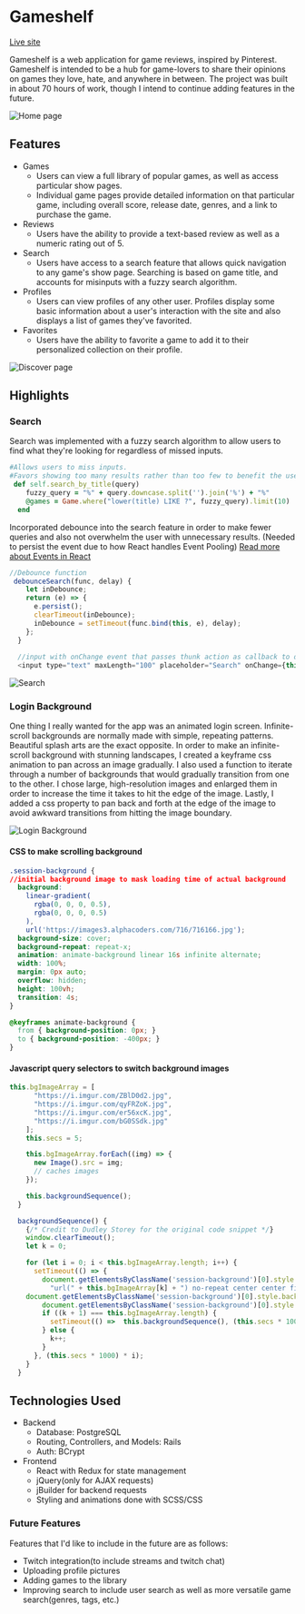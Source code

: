 # Gameshelf
[Live site](https://gameshelf-fsp.herokuapp.com/#/)

Gameshelf is a web application for game reviews, inspired by Pinterest. Gameshelf is intended to be a hub for game-lovers to share their opinions on games they love, hate, and anywhere in between. The project was built in about 70 hours of work, though I intend to continue adding features in the future.


![Home page](https://i.imgur.com/jGoi86m.png)


## Features

* Games 
  * Users can view a full library of popular games, as well as access particular show pages.
  * Individual game pages provide detailed information on that particular game, including overall score, release date, genres, and a link to purchase the game.
* Reviews
  * Users have the ability to provide a text-based review as well as a numeric rating out of 5. 
* Search
  * Users have access to a search feature that allows quick navigation to any game's show page. Searching is based on game title, and accounts for misinputs with a fuzzy search algorithm.
* Profiles
  * Users can view profiles of any other user. Profiles display some basic information about a user's interaction with the site and also displays a list of games they've favorited.
* Favorites
  * Users have the ability to favorite a game to add it to their personalized collection on their profile.
  
![Discover page](https://i.imgur.com/buh0oeI.gif)

  
## Highlights

### Search

Search was implemented with a fuzzy search algorithm to allow users to find what they're looking for regardless of missed inputs. 

```ruby
#Allows users to miss inputs.
#Favors showing too many results rather than too few to benefit the user.
 def self.search_by_title(query)
    fuzzy_query = "%" + query.downcase.split('').join('%') + "%"
    @games = Game.where("lower(title) LIKE ?", fuzzy_query).limit(10)
  end
```
Incorporated debounce into the search feature in order to make fewer queries and also not overwhelm the user with unnecessary results. (Needed to persist the event due to how React handles Event Pooling) 
[Read more about Events in React](https://reactjs.org/docs/events.html) 

```javascript
//Debounce function
 debounceSearch(func, delay) {
    let inDebounce;
    return (e) => {
      e.persist();
      clearTimeout(inDebounce);
      inDebounce = setTimeout(func.bind(this, e), delay);
    };
  }
  
  //input with onChange event that passes thunk action as callback to debounce
  <input type="text" maxLength="100" placeholder="Search" onChange={this.debounceSearch(this.performSearch, 250)}/>
```


![Search](https://i.imgur.com/71164hf.png)


### Login Background

One thing I really wanted for the app was an animated login screen. Infinite-scroll backgrounds are normally made with simple, repeating patterns. Beautiful splash arts are the exact opposite. In order to make an infinite-scroll background with stunning landscapes, I created a keyframe css animation to pan across an image gradually. I also used a function to iterate through a number of backgrounds that would gradually transition from one to the other. I chose large, high-resolution images and enlarged them in order to increase the time it takes to hit the edge of the image. Lastly, I added a css property to pan back and forth at the edge of the image to avoid awkward transitions from hitting the image boundary.

![Login Background](https://i.imgur.com/9l1m5lp.gif)

#### CSS to make scrolling background
```css
.session-background {
//initial background image to mask loading time of actual background
  background:
    linear-gradient(
      rgba(0, 0, 0, 0.5),
      rgba(0, 0, 0, 0.5)
    ),
    url('https://images3.alphacoders.com/716/716166.jpg');
  background-size: cover;
  background-repeat: repeat-x;
  animation: animate-background linear 16s infinite alternate;
  width: 100%;
  margin: 0px auto;
  overflow: hidden;
  height: 100vh;
  transition: 4s;
}

@keyframes animate-background {
  from { background-position: 0px; }
  to { background-position: -400px; }
}
```

#### Javascript query selectors to switch background images
```javascript
this.bgImageArray = [
      "https://i.imgur.com/ZBlD0d2.jpg",
      "https://i.imgur.com/qyFRZoK.jpg",
      "https://i.imgur.com/er56xcK.jpg",
      "https://i.imgur.com/bG0SSdk.jpg"
    ];
    this.secs = 5;

    this.bgImageArray.forEach((img) => {
      new Image().src = img;
      // caches images
    });

    this.backgroundSequence();
  }

  backgroundSequence() {
    {/* Credit to Dudley Storey for the original code snippet */}
    window.clearTimeout();
    let k = 0;

    for (let i = 0; i < this.bgImageArray.length; i++) {
      setTimeout(() => {
        document.getElementsByClassName('session-background')[0].style.background = 
          "url(" + this.bgImageArray[k] + ") no-repeat center center fixed";
	document.getElementsByClassName('session-background')[0].style.backgroundSize ="150% 150%";
        document.getElementsByClassName('session-background')[0].style.backgroundPosition = "0px";
        if ((k + 1) === this.bgImageArray.length) {
          setTimeout(() =>  this.backgroundSequence(), (this.secs * 1000))
        } else {
          k++;
        }
      }, (this.secs * 1000) * i);
    }
  }
```

## Technologies Used

* Backend
  * Database: PostgreSQL
  * Routing, Controllers, and Models: Rails
  * Auth: BCrypt
* Frontend 
  * React with Redux for state management
  * jQuery(only for AJAX requests)
  * jBuilder for backend requests
  * Styling and animations done with SCSS/CSS


### Future Features

Features that I'd like to include in the future are as follows:
* Twitch integration(to include streams and twitch chat)
* Uploading profile pictures
* Adding games to the library
* Improving search to include user search as well as more versatile game search(genres, tags, etc.)

